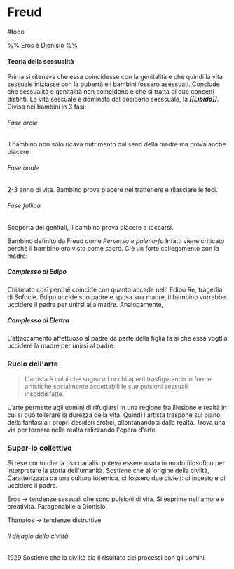 # Freud 
#todo

 %% Eros è Dionisio %%
 
 #### Teoria della sessualità
 Prima si riteneva che essa coincidesse con la genitalità e che quindi la vita sessuale iniziasse con la pubertà e i bambini fossero asessuati. 
 Conclude che sessualità e genitalità non coincidono e che si tratta di due concetti distinti. 
 La vita sessuale è dominata dal desiderio sesssuale, la ***[[Libido]]***. 
 Divisa nei bambini in 3 fasi: 
###### Fase orale
il bambino non solo ricava nutrimento dal seno della madre ma prova anche piacere
###### Fase anale
2-3 anno di vita. Bambino prova piacere nel trattenere e rilasciare le feci. 
###### Fase fallica
Scoperta dei genitali, il bambino prova piacere a toccarsi. 

Bambino definito da Freud come *Perverso e polimorfo*
Infatti viene criticato perchè il bambino era visto come sacro. 
C'è un forte collegamento con la madre: 
##### Complesso di Edipo
Chiamato così perchè coincide con quanto accade nell' Edipo Re, tragedia di Sofocle. Edipo uccide suo padre e sposa sua madre, il bambino vorrebbe uccidere il padre per unirsi alla madre. 
Analogamente, 
##### Complesso di Elettra
L'attaccamento affettuoso al padre da parte della figlia fa si che essa vogtlia uccidere la madre per unirsi al padre. 

### Ruolo dell'arte
> L'artista è colui che sogna ad occhi aperti trasfigurando in forme artistiche socialmente accettabili le sue pulsioni sessuali insoddisfatte. 
 
 L'arte permette agli uomini di rifugiarsi in una regione fra illusione e realtà in cui si può tollerare la durezza della vita. 
 Quindi l'artista traspone sul piano della fantasi a i propri desideri erotici, allontanandosi dalla realtà. 
 Trova una via per tornare nella realtà ralizzando l'opera d'arte. 
 
 ### Super-io collettivo
 Si rese conto che la psicoanalisi poteva essere usata in modo filosofico per interpretare la storia dell'umanità. 
 Sostiene che all'origine della civiltà, Caratterizzata da una cultura totemica, ci fossero due divieti: di incesto e di uccidere il padre. 
 
 Eros -> tendenze sessuali che sono pulsioni di vita. Si esprime nell'amore e creatività. Paragonabile a Dionisio.
 
 Thanatos -> tendenze distruttive 
 
 ###### Il disagio della civiltà 
 1929
 Sostiene che la civiltà sia il risultato dei processi con gli uomini 
 
 
 
 
 
 
 
 
 
 
 
 
 
 
 
 
 
 
 
 
 
 
 
 
 
 
 
 
 
 
 
 
 
 
 
 